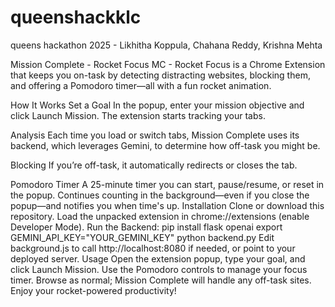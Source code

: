 # queenshackklc
queens hackathon 2025 - Likhitha Koppula, Chahana Reddy, Krishna Mehta

Mission Complete - Rocket Focus
MC - Rocket Focus is a Chrome Extension that keeps you on-task by detecting distracting websites, blocking them, and offering a Pomodoro timer—all with a fun rocket animation.

How It Works
Set a Goal
In the popup, enter your mission objective and click Launch Mission. The extension starts tracking your tabs.

Analysis
Each time you load or switch tabs, Mission Complete uses its backend, which leverages Gemini, to determine how off-task you might be.

Blocking
If you’re off-task, it automatically redirects or closes the tab.

Pomodoro Timer
A 25-minute timer you can start, pause/resume, or reset in the popup.
Continues counting in the background—even if you close the popup—and notifies you when time's up.
Installation
Clone or download this repository.
Load the unpacked extension in chrome://extensions (enable Developer Mode).
Run the Backend:
pip install flask openai
export GEMINI_API_KEY="YOUR_GEMINI_KEY"
python backend.py
Edit background.js to call http://localhost:8080 if needed, or point to your deployed server.
Usage
Open the extension popup, type your goal, and click Launch Mission.
Use the Pomodoro controls to manage your focus timer.
Browse as normal; Mission Complete will handle any off-task sites.
Enjoy your rocket-powered productivity!
